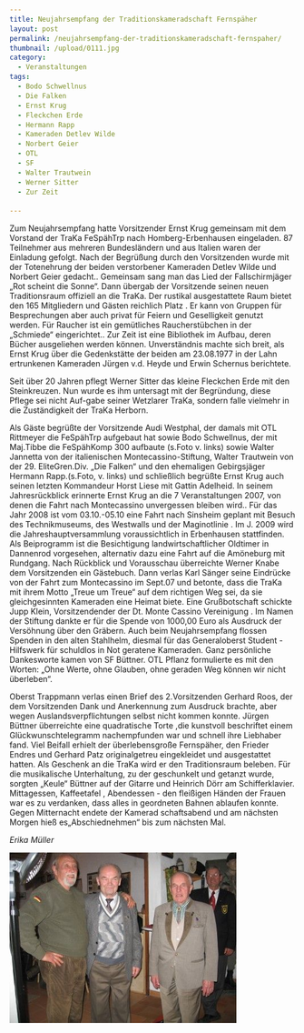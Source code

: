 ```yaml
---
title: Neujahrsempfang der Traditionskameradschaft Fernspäher
layout: post
permalink: /neujahrsempfang-der-traditionskameradschaft-fernspaher/
thumbnail: /upload/0111.jpg
category:
  - Veranstaltungen
tags:
  - Bodo Schwellnus
  - Die Falken
  - Ernst Krug
  - Fleckchen Erde
  - Hermann Rapp
  - Kameraden Detlev Wilde
  - Norbert Geier
  - OTL
  - SF
  - Walter Trautwein
  - Werner Sitter
  - Zur Zeit

---
```

Zum Neujahrsempfang hatte Vorsitzender Ernst Krug gemeinsam mit dem Vorstand der TraKa FeSpähTrp nach Homberg-Erbenhausen eingeladen. 87 Teilnehmer aus mehreren Bundesländern und aus Italien waren der Einladung gefolgt. Nach der Begrüßung durch den Vorsitzenden wurde mit der Totenehrung der beiden verstorbener Kameraden Detlev Wilde und Norbert Geier gedacht.. Gemeinsam sang man das Lied der Fallschirmjäger „Rot scheint die Sonne“. Dann übergab der Vorsitzende seinen neuen Traditionsraum offiziell an die TraKa. Der rustikal ausgestattete Raum bietet den 165 Mitgliedern und Gästen reichlich Platz . Er kann von Gruppen für Besprechungen aber auch privat für Feiern und Geselligkeit genutzt werden. Für Raucher ist ein gemütliches Raucherstübchen in der „Schmiede“ eingerichtet.. Zur Zeit ist eine Bibliothek im Aufbau, deren Bücher ausgeliehen werden können.
Unverständnis machte sich breit, als Ernst Krug über die Gedenkstätte der beiden am 23.08.1977 in der Lahn ertrunkenen Kameraden Jürgen v.d. Heyde und Erwin Schernus berichtete.

Seit über 20 Jahren pflegt Werner Sitter das kleine Fleckchen Erde mit den Steinkreuzen. Nun wurde es ihm untersagt mit der Begründung, diese Pflege sei nicht Auf-gabe seiner Wetzlarer TraKa, sondern falle vielmehr in die Zuständigkeit der TraKa Herborn.

Als Gäste begrüßte der Vorsitzende Audi Westphal, der damals mit OTL Rittmeyer die FeSpähTrp aufgebaut hat sowie Bodo Schwellnus, der mit Maj.Tibbe die FeSpähKomp 300 aufbaute (s.Foto v. links) sowie Walter Jannetta von der italienischen Montecassino-Stiftung, Walter Trautwein von der 29. EliteGren.Div. „Die Falken“ und den ehemaligen Gebirgsjäger Hermann Rapp.(s.Foto, v. links) und schließlich begrüßte Ernst Krug auch seinen letzten Kommandeur Horst Liese mit Gattin Adelheid.
In seinem Jahresrückblick erinnerte Ernst Krug an die 7 Veranstaltungen 2007, von denen die Fahrt nach Montecassino unvergessen bleiben wird.. Für das Jahr 2008 ist vom 03.10.-05.10 eine Fahrt nach Sinsheim geplant mit Besuch des Technikmuseums, des Westwalls und der Maginotlinie . Im J. 2009 wird die Jahreshauptversammlung voraussichtlich in Erbenhausen stattfinden. Als Beiprogramm ist die Besichtigung landwirtschaftlicher Oldtimer in Dannenrod vorgesehen, alternativ dazu eine Fahrt auf die Amöneburg mit Rundgang.
Nach Rückblick und Vorausschau überreichte Werner Knabe dem Vorsitzenden ein Gästebuch. Dann verlas Karl Sänger seine Eindrücke von der Fahrt zum Montecassino im Sept.07 und betonte, dass die TraKa mit ihrem Motto „Treue um Treue“ auf dem richtigen Weg sei, da sie gleichgesinnten Kameraden eine Heimat biete. Eine Grußbotschaft schickte Jupp Klein, Vorsitzendender der Dt. Monte Cassino Vereinigung . Im Namen der Stiftung dankte er für die Spende von 1000,00 Euro als Ausdruck der Versöhnung über den Gräbern. Auch beim Neujahrsempfang flossen Spenden in den alten Stahlhelm, diesmal für das Generaloberst Student - Hilfswerk für schuldlos in Not geratene Kameraden. Ganz persönliche Dankesworte kamen von SF Büttner. OTL Pflanz formulierte es mit den Worten: „Ohne Werte, ohne Glauben, ohne geraden Weg können wir nicht überleben“.

Oberst Trappmann verlas einen Brief des 2.Vorsitzenden Gerhard Roos, der dem Vorsitzenden Dank und Anerkennung zum Ausdruck brachte, aber wegen Auslandsverpflichtungen selbst nicht kommen konnte.
Jürgen Büttner überreichte eine quadratische Torte ,die kunstvoll beschriftet einem Glückwunschtelegramm nachempfunden war und schnell ihre Liebhaber fand.
Viel Beifall erhielt der überlebensgroße Fernspäher, den Frieder Endres und Gerhard Patz originalgetreu eingekleidet und ausgestattet hatten. Als Geschenk an die TraKa wird er den Traditionsraum beleben. Für die musikalische Unterhaltung, zu der geschunkelt und getanzt wurde, sorgten „Keule“ Büttner auf der Gitarre und Heinrich Dörr am Schifferklavier. Mittagessen, Kaffeetafel , Abendessen - den fleißigen Händen der Frauen war es zu verdanken, dass alles in geordneten Bahnen ablaufen konnte. Gegen Mitternacht endete der Kamerad schaftsabend und am nächsten Morgen hieß es„Abschiednehmen“ bis zum nächsten Mal.

*Erika Müller*

[![](/upload/024.jpg)](/upload/024.jpg)
